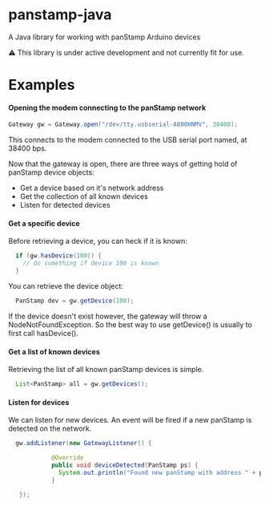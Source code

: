 panstamp-java
=============

A Java library for working with panStamp Arduino devices

:warning: This library is under active development and not currently fit for use.

Examples
========

#### Opening the modem connecting to the panStamp network
```java
Gateway gw = Gateway.open("/dev/tty.usbserial-A800HNMV", 38400);
```
This connects to the modem connected to the USB serial port named, at 38400 bps.

Now that the gateway is open, there are three ways of getting hold of panStamp device objects:
* Get a device based on it's network address
* Get the collection of all known devices
* Listen for detected devices

#### Get a specific device 

Before retrieving a device, you can heck if it is known: 
```java
  if (gw.hasDevice(100)) {
    // do something if device 100 is known 
  }
```

You can retrieve the device object:
```java 
  PanStamp dev = gw.getDevice(100);
```

If the device doesn't exist however, the gateway will throw a NodeNotFoundException. So the best way to use getDevice() is usually to first call hasDevice().

#### Get a list of known devices 

Retrieving the list of all known panStamp devices is simple.

```java
  List<PanStamp> all = gw.getDevices();
```

#### Listen for devices 

We can listen for new devices. An event will be fired if a new panStamp is detected on the network. 

```java
  gw.addListener(new GatewayListener() {

            @Override
            public void deviceDetected(PanStamp ps) {
              System.out.println("Found new panStamp with address " + ps.getAddress());
            }
            
   });

